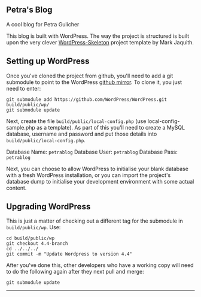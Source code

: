 Petra's Blog
------------

A cool blog for Petra Gulicher

This blog is built with WordPress. The way the project is structured is built upon the very clever
[WordPress-Skeleton][1] project template by Mark Jaquith.


Setting up WordPress
--------------------

Once you've cloned the project from github, you'll need to add a git submodule to point to the WordPress [github mirror][2]. To clone it, you just need to enter:

	git submodule add https://github.com/WordPress/WordPress.git build/public/wp/
    git submodule update

Next, create the file `build/public/local-config.php` (use local-config-sample.php as a template). As part of this you'll need to create a MySQL database, username and password and put those details into 
`build/public/local-config.php`.

Database Name: `petrablog`
Database User: `petrablog`
Database Pass: `petrablog`

Next, you can choose to allow WordPress to initialise your blank database with a fresh WordPress installation, or you can import the project's database dump to initialise your development environment with some actual content.


Upgrading WordPress
-------------------

This is just a matter of checking out a different tag for the submodule in `build/public/wp`. Use:

    cd build/public/wp
    git checkout 4.4-branch
    cd ../../../
    git commit -m "Update Wordpress to version 4.4"

After you've done this, other developers who have a working copy will need to do the following again after they next pull and merge:

    git submodule update

---

[1]: https://github.com/markjaquith/WordPress-Skeleton
[2]: https://github.com/WordPress/WordPress